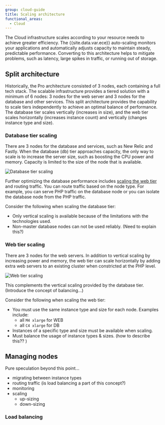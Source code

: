 ```yaml
---
group: cloud-guide
title: Scaling architecture
functional_areas:
  - Cloud
---
```


The Cloud infrastructure scales according to your resource needs to achieve greater efficiency. The {{site.data.var.ece}} auto-scaling monitors your applications and automatically adjusts capacity to maintain steady, predictable performance. Converting to this architecture helps to mitigate problems, such as latency, large spikes in traffic, or running out of storage.

## Split architecture

Historically, the Pro architecture consisted of 3 nodes, each containing a full tech stack. The scalable infrastructure provides a tiered solution with a minimum of 6 nodes: 3 nodes for the web server and 3 nodes for the database and other services. This split architecture provides the capability to scale tiers independently to achieve an optimal balance of performance. The database tier scales vertically (increases in size), and the web tier scales horizontally (increases instance count) and vertically (changes instance type and size).

### Database tier scaling

There are 3 nodes for the database and services, such as New Relic and Fastly. When the database (db) tier approaches capacity, the only way to scale is to increase the server size, such as boosting the CPU power and memory. Capacity is limited to the size of the node that is available.

![Database tier scaling]

Further optimizing the database performance includes [scaling the web tier](#web-tier-scaling) and routing traffic. You can route traffic based on the node type. For example, you can serve PHP traffic on the database node or you can isolate the database node from the PHP traffic.

Consider the following when scaling the database tier:

-  Only vertical scaling is available because of the limitations with the technologies used.
-  Non-master database nodes can not be used reliably. (Need to explain this?)

### Web tier scaling

There are 3 nodes for the web servers. In addition to vertical scaling by increasing power and memory, the web tier can scale horizontally by adding extra web servers to an existing cluster when constricted at the PHP level.

![Web tier scaling]

This complements the vertical scaling provided by the database tier. (Introduce the concept of balancing...)

Consider the following when scaling the web tier:

-  You must use the same instance type and size for each node. Examples include:
    -  all `M4 xlarge` for WEB
    -  all `C4 xlarge` for DB
-  Instances of a specific type and size must be available when scaling.
-  Must balance the usage of instance types & sizes. (how to describe this?? )

## Managing nodes

Pure speculation beyond this point...

-  migrating between instance types
-  routing traffic (is load balancing a part of this concept?)
-  monitoring
-  scaling
    - up-sizing
    - down-sizing

### Load balancing



[Database tier scaling]: {{site.baseurl}}/common/images/cloud/scaling-db.png
[Web tier scaling]: {{site.baseurl}}/common/images/cloud/scaling-web.png